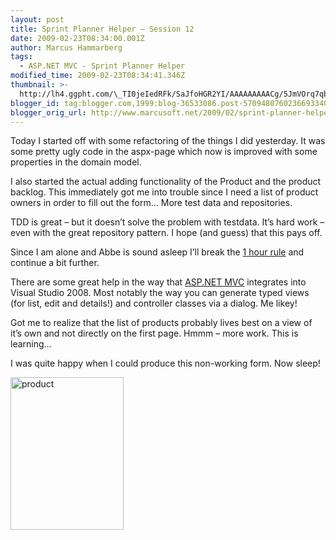 ```yaml
---
layout: post
title: Sprint Planner Helper – Session 12
date: 2009-02-23T08:34:00.001Z
author: Marcus Hammarberg
tags:
  - ASP.NET MVC - Sprint Planner Helper
modified_time: 2009-02-23T08:34:41.346Z
thumbnail: >-
  http://lh4.ggpht.com/\_TI0jeIedRFk/SaJfoHGR2YI/AAAAAAAAACg/5JmVOrq7qbc/s72-c/product_thumb.jpg?imgmax=800
blogger_id: tag:blogger.com,1999:blog-36533086.post-5709480760236693340
blogger_orig_url: http://www.marcusoft.net/2009/02/sprint-planner-helper-session-12.html
---
```



Today I started off with some refactoring of the things I did yesterday.
It was some pretty ugly code in the aspx-page which now is improved with
some properties in the domain model.

I also started the actual adding functionality of the Product and the
product backlog. This immediately got me into trouble since I need a
list of product owners in order to fill out the form… More test data and
repositories.

TDD is great – but it doesn’t solve the problem with testdata. It’s hard
work – even with the great repository pattern. I hope (and guess) that
this pays off.

Since I am alone and Abbe is sound asleep I’ll break the [1 hour
rule](http://www.marcusoft.net/2009/01/what-to-do-now-sprint-planner-helper.html)
and continue a bit further.

There are some great help in the way that [ASP.NET
MVC](http://weblogs.asp.net/scottgu/archive/2009/01/27/asp-net-mvc-1-0-release-candidate-now-available.aspx)
integrates into Visual Studio 2008. Most notably the way you can
generate typed views (for list, edit and details!) and controller
classes via a dialog. Me likey!

Got me to realize that the list of products probably lives best on a
view of it’s own and not directly on the first page.
Hmmm – more work. This is learning…

I was quite happy when I could produce this non-working form. Now sleep!

[<img
src="http://lh4.ggpht.com/_TI0jeIedRFk/SaJfoHGR2YI/AAAAAAAAACg/5JmVOrq7qbc/product_thumb.jpg?imgmax=800"
title="product"
style="border-right: 0px; border-top: 0px; display: inline; border-left: 0px; border-bottom: 0px"
data-border="0" width="181" height="244" alt="product" />](http://lh4.ggpht.com/_TI0jeIedRFk/SaJfnvX_adI/AAAAAAAAACc/GilPCbYw3wk/s1600-h/product%5B2%5D.jpg)
